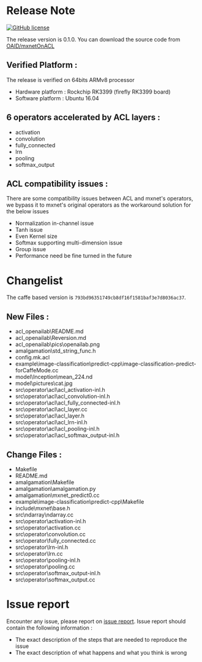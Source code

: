 # Release Note
[![GitHub license](http://dmlc.github.io/img/apache2.svg)](./LICENSE)

The release version is 0.1.0. You can download the source code from [OAID/mxnetOnACL](https://github.com/OAID/mxnetOnACL)

## Verified Platform :

The release is verified on 64bits ARMv8 processor<br>
* Hardware platform : Rockchip RK3399 (firefly RK3399 board)<br>
* Software platform : Ubuntu 16.04<br>

## 6 operators accelerated by ACL layers :
* 	activation
*   convolution
*   fully_connected
*   lrn
*   pooling
*   softmax_output

## ACL compatibility issues :
There are some compatibility issues between ACL and mxnet's operators, we bypass it to mxnet's original operators as the workaround solution for the below issues
* Normalization in-channel issue
* Tanh issue
* Even Kernel size
* Softmax supporting multi-dimension issue
* Group issue
* Performance need be fine turned in the future

# Changelist
The caffe based version is `793bd96351749cb8df16f1581baf3e7d8036ac37`.
## New Files :
*	acl_openailab\README.md
*	acl_openailab\Reversion.md
*	acl_openailab\pics\openailab.png
*	amalgamation\std_string_func.h
*	config.mk.acl
*	example\image-classification\predict-cpp\image-classification-predict-forCaffeMode.cc
*	model\Inception\mean_224.nd
*	model\pictures\cat.jpg
*	src\operator\acl\acl_activation-inl.h
*	src\operator\acl\acl_convolution-inl.h
*	src\operator\acl\acl_fully_connected-inl.h
*	src\operator\acl\acl_layer.cc
*	src\operator\acl\acl_layer.h
*	src\operator\acl\acl_lrn-inl.h
*	src\operator\acl\acl_pooling-inl.h
*	src\operator\acl\acl_softmax_output-inl.h

## Change Files :
*	Makefile
*	README.md
*	amalgamation\Makefile
*	amalgamation\amalgamation.py
*	amalgamation\mxnet_predict0.cc
*	example\image-classification\predict-cpp\Makefile
*	include\mxnet\base.h
*	src\ndarray\ndarray.cc
*	src\operator\activation-inl.h
*	src\operator\activation.cc
*	src\operator\convolution.cc
*	src\operator\fully_connected.cc
*	src\operator\lrn-inl.h
*	src\operator\lrn.cc
*	src\operator\pooling-inl.h
*	src\operator\pooling.cc
*	src\operator\softmax_output-inl.h
*	src\operator\softmax_output.cc

# Issue report
Encounter any issue, please report on [issue report](https://github.com/OAID/mxnetOnACL/issues). Issue report should contain the following information :
* The exact description of the steps that are needed to reproduce the issue 
* The exact description of what happens and what you think is wrong 
